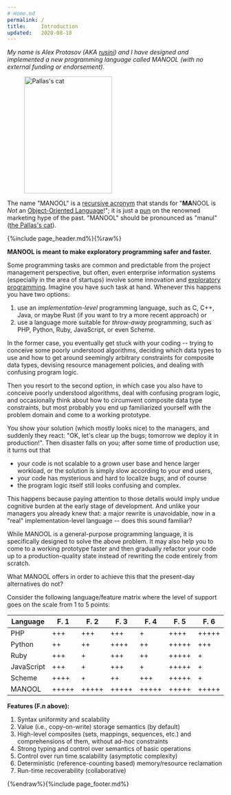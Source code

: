 ```yaml
---
# Home.md
permalink: /
title:     Introduction
updated:   2020-08-18
---
```


<aside markdown="1" class="right">

*My name is Alex Protasov (AKA [rusini](about "About @rusini")) and I have designed and implemented a new programming language called MANOOL (with no external
funding or endorsement).*

<figure><img src="Manul-Cat.jpeg" width="204" height="272" alt="Pallas's cat" title="Pallas's cat"></figure>

The name "MANOOL" is a [recursive acronym] that stands for "**MA**NOOL is _Not_ an [Object-Oriented Language]!"; it is just a [pun] on the renowned marketing
hype of the past. "MANOOL" should be pronounced as "manul" ([the Pallas's cat]).

[recursive acronym]:        https://en.wikipedia.org/wiki/Recursive_acronym        "Wikipedia: Recursive acronym"
[Object-Oriented Language]: https://en.wikipedia.org/wiki/Object-oriented_language "Wikipedia: Object-oriented language"
[pun]:                      https://en.wikipedia.org/wiki/Pun                      "Wikipedia: Pun"
[the Pallas's cat]:         https://en.wikipedia.org/wiki/Pallas%27s_cat           "Wikipedia: Pallas's cat"

</aside>

{%include page_header.md%}{%raw%}


**MANOOL is meant to make exploratory programming safer and faster.**

Some programming tasks are common and predictable from the project management perspective, but often, even enterprise information systems (especially in the
area of startups) involve some innovation and [exploratory programming]. Imagine you have such task at hand. Whenever this happens you have two options:
  1. use an *implementation-level* programming language, such as C, C++, Java, or maybe Rust (if you want to try a more recent approach) or
  2. use a language more suitable for *throw-away* programming, such as PHP, Python, Ruby, JavaScript, or even Scheme.

[exploratory programming]: https://en.wikipedia.org/wiki/Exploratory_programming "Wikipedia: Exploratory programming"

In the former case, you eventually get stuck with your coding -- trying to conceive some poorly understood algorithms, deciding which data types to use and how
to get around seemingly arbitrary constraints for composite data types, devising resource management policies, and dealing with confusing program logic.

Then you resort to the second option, in which case you also have to conceive poorly understood algorithms, deal with confusing program logic, and occasionally
think about how to circumvent composite data type constraints, but most probably you end up familiarized yourself with the problem domain and come to a working
prototype.

You show your solution (which mostly looks nice) to the managers, and suddenly they react: "OK, let's clear up the bugs; tomorrow we deploy it in production!".
Then disaster falls on you; after some time of production use, it turns out that
  * your code is not scalable to a grown user base and hence larger workload, or the solution is simply slow according to your end users,
  * your code has mysterious and hard to localize bugs, and of course
  * the program logic itself still looks confusing and complex.

  This happens because paying attention to those details would imply undue cognitive burden at the early stage of development. And unlike your managers you
already knew that: a major rewrite is unavoidable, now in a "real" implementation-level language -- does this sound familiar?

While MANOOL is a general-purpose programming language, it is specifically designed to solve the above problem. It may also help you to come to a working
prototype faster and then gradually refactor your code up to a production-quality state instead of rewriting the code entirely from scratch.

<aside markdown="1">

What MANOOL offers in order to achieve this that the present-day alternatives do not?

Consider the following language/feature matrix where the level of support goes on the scale from 1 to 5 points:

<div markdown="1" class="scroll">

  Language  |F. **1**|F. **2**|F. **3**|F. **4**|F. **5**|F. **6**|F. **7**
------------|--------|--------|--------|--------|--------|--------|--------
 PHP        | +++    | +++    | +++    | +      | ++++   | +++++  | +++
 Python     | ++     | ++     | ++++   | ++     | +++++  | +++    | +++
 Ruby       | +++    | +      | +++    | ++     | +++++  | +      | +++
 JavaScript | +++    | +      | +++    | +      | +++++  | +      | +++
 Scheme     | ++++   | +      | ++     | +++    | +++++  | +      | +++
 MANOOL     | +++++  | +++++  | +++++  | +++++  | +++++  | +++++  | +++++

</div>

**Features (F.n above):**
1. Syntax uniformity and scalability
2. Value (i.e., copy-on-write) storage semantics (by default)
3. High-level composites (sets, mappings, sequences, etc.) and comprehensions of them, without ad-hoc constraints
4. Strong typing and control over semantics of basic operations
5. Control over run time scalability (asymptotic complexity)
6. Deterministic (reference-counting based) memory/resource reclamation
7. Run-time recoverability (collaborative)

</aside>


{%endraw%}{%include page_footer.md%}
